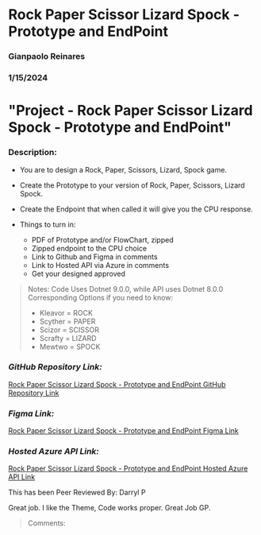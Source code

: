 # Rock Paper Scissor Lizard Spock - Prototype and EndPoint

### Gianpaolo Reinares
### 1/15/2024
# "Project - Rock Paper Scissor Lizard Spock - Prototype and EndPoint"
### Description: 

- You are to design a Rock, Paper, Scissors, Lizard, Spock game.
- Create the Prototype to your version of Rock, Paper, Scissors, Lizard Spock.
- Create the Endpoint that when called it will give you the CPU response.

- Things to turn in:
    * PDF of Prototype and/or FlowChart, zipped
    * Zipped endpoint to the CPU choice
    * Link to Github and Figma in comments 
    * Link to Hosted API via Azure in comments 
    * Get your designed approved

> Notes: Code Uses Dotnet 9.0.0, while API uses Dotnet 8.0.0
> Corresponding Options if you need to know:
>   - Kleavor = ROCK
>   - Scyther = PAPER
>   - Scizor = SCISSOR
>   - Scrafty = LIZARD
>   - Mewtwo = SPOCK

### _GitHub Repository Link:_
[Rock Paper Scissor Lizard Spock - Prototype and EndPoint GitHub Repository Link](https://github.com/MandoxaElemental/Rock-Paper-Scissors-Lizard-Spock-EndPoints)
### _Figma Link:_
[Rock Paper Scissor Lizard Spock - Prototype and EndPoint Figma Link](https://www.figma.com/design/MKkLt30iCY3ZrBa3yyb3YI/Rock-Paper-Scissors-Lizard-Spock?node-id=1-56&t=giDFn7bLMDc2zwRP-1)
### _Hosted Azure API Link:_
[Rock Paper Scissor Lizard Spock - Prototype and EndPoint Hosted Azure API Link](https://greinaresrpsls-f0gkb5h3ftcbe2e3.westus-01.azurewebsites.net/gameplay/RPSLS)

This has been Peer Reviewed By: 
Darryl P

Great job. I like the Theme, Code works proper. Great Job GP. 
> Comments: 